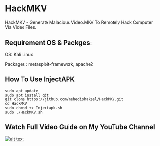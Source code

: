 # HackMKV
HackMKV - Generate Malacious Video.MKV To Remotely Hack Computer Via Video Files.

## Requirement OS & Packges:

OS: Kali Linux

Packages : metasploit-framework, apache2

## How To Use InjectAPK
```
sudo apt update
sudo apt install git
git clone https://github.com/mehedishakeel/HackMKV.git
cd HackMKV
sudo chmod +x Injectapk.sh
sudo ./HackMKV.sh
```

## Watch Full Video Guide on My YouTube Channel
[![alt text](https://img.youtube.com/vi/YKbCjFqkxxE/maxresdefault.jpg)](https://youtu.be/YKbCjFqkxxE)

